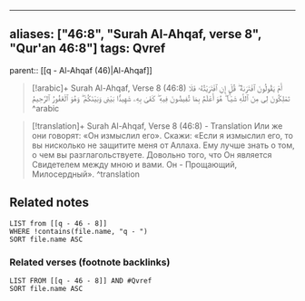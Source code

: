 
---
aliases: ["46:8", "Surah Al-Ahqaf, verse 8", "Qur'an 46:8"]
tags: Qvref
---

parent:: [[q - Al-Ahqaf (46)|Al-Ahqaf]]

> [!arabic]+ Surah Al-Ahqaf, Verse 8 (46:8)
> <span class="quran-arabic">أَمْ يَقُولُونَ ٱفْتَرَىٰهُ ۖ قُلْ إِنِ ٱفْتَرَيْتُهُۥ فَلَا تَمْلِكُونَ لِى مِنَ ٱللَّهِ شَيْـًٔا ۖ هُوَ أَعْلَمُ بِمَا تُفِيضُونَ فِيهِ ۖ كَفَىٰ بِهِۦ شَهِيدًۢا بَيْنِى وَبَيْنَكُمْ ۖ وَهُوَ ٱلْغَفُورُ ٱلرَّحِيمُ</span>
^arabic

> [!translation]+ Surah Al-Ahqaf, Verse 8 (46:8) - Translation
> Или же они говорят: «Он измыслил его». Скажи: «Если я измыслил его, то вы нисколько не защитите меня от Аллаха. Ему лучше знать о том, о чем вы разглагольствуете. Довольно того, что Он является Свидетелем между мною и вами. Он - Прощающий, Милосердный».
^translation



## Related notes
```dataview
LIST from [[q - 46 - 8]]
WHERE !contains(file.name, "q - ")
SORT file.name ASC
```

### Related verses (footnote backlinks)
```dataview
LIST FROM [[q - 46 - 8]] AND #Qvref
SORT file.name ASC
```

